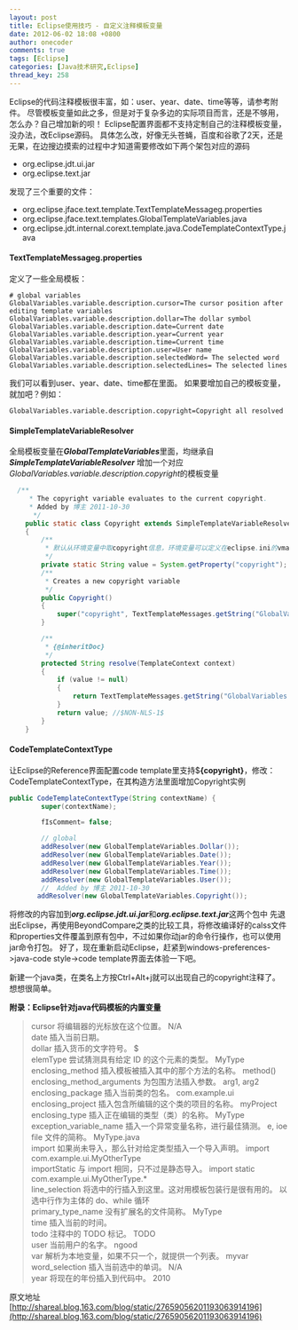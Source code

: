```yaml
---
layout: post
title: Eclipse使用技巧 - 自定义注释模板变量
date: 2012-06-02 18:08 +0800
author: onecoder
comments: true
tags: [Eclipse]
categories: [Java技术研究,Eclipse]
thread_key: 258
---
```

Eclipse的代码注释模板很丰富，如：user、year、date、time等等，请参考附件。 尽管模板变量如此之多，但是对于复杂多边的实际项目而言，还是不够用，怎么办？自己增加新的呗！ Eclipse配置界面都不支持定制自己的注释模板变量，没办法，改Eclipse源码。 具体怎么改，好像无头苍蝇，百度和谷歌了2天，还是无果，在边搜边摸索的过程中才知道需要修改如下两个架包对应的源码

* org.eclipse.jdt.ui.jar 
* org.eclipse.text.jar 

发现了三个重要的文件： 

* org.eclipse.jface.text.template.TextTemplateMessageg.properties
*  org.eclipse.jface.text.templates.GlobalTemplateVariables.java 
* org.eclipse.jdt.internal.corext.template.java.CodeTemplateContextType.java

#### TextTemplateMessageg.properties

定义了一些全局模板：

```properties
# global variables
GlobalVariables.variable.description.cursor=The cursor position after editing template variables
GlobalVariables.variable.description.dollar=The dollar symbol
GlobalVariables.variable.description.date=Current date
GlobalVariables.variable.description.year=Current year
GlobalVariables.variable.description.time=Current time
GlobalVariables.variable.description.user=User name
GlobalVariables.variable.description.selectedWord= The selected word
GlobalVariables.variable.description.selectedLines= The selected lines
```

我们可以看到user、year、date、time都在里面。 如果要增加自己的模板变量，就加吧？例如： 

```properties
GlobalVariables.variable.description.copyright=Copyright all resolved
```

#### SimpleTemplateVariableResolver

全局模板变量在***GlobalTemplateVariables***里面，均继承自***SimpleTemplateVariableResolver*** 增加一个对应*GlobalVariables.variable.description.copyright*的模板变量

```java
  /**
     * The copyright variable evaluates to the current copyright.
     * Added by 博主 2011-10-30
      */
    public static class Copyright extends SimpleTemplateVariableResolver
    {
        /**
         * 默认从环境变量中取copyright信息，环境变量可以定义在eclipse.ini的vmargs下面
         */
        private static String value = System.getProperty("copyright");
        /**
         * Creates a new copyright variable
         */
        public Copyright()
        {
            super("copyright", TextTemplateMessages.getString("GlobalVariables.variable.description.copyright")); //$NON-NLS-1$ //$NON-NLS-2$
        }

        /**
         * {@inheritDoc}
         */
        protected String resolve(TemplateContext context)
        {
            if (value != null)
            {
                return TextTemplateMessages.getString("GlobalVariables.variable.description.copyright");
            }
            return value; //$NON-NLS-1$
        }
    }
```

#### CodeTemplateContextType

让Eclipse的Reference界面配置code template里支持$**{copyright}**，修改：CodeTemplateContextType，在其构造方法里面增加Copyright实例

```java
public CodeTemplateContextType(String contextName) {
        super(contextName);

        fIsComment= false;

        // global
        addResolver(new GlobalTemplateVariables.Dollar());
        addResolver(new GlobalTemplateVariables.Date());
        addResolver(new GlobalTemplateVariables.Year());
        addResolver(new GlobalTemplateVariables.Time());
        addResolver(new GlobalTemplateVariables.User());
        //  Added by 博主 2011-10-30
       addResolver(new GlobalTemplateVariables.Copyright());
```

将修改的内容加到***org.eclipse.jdt.ui.jar***和***org.eclipse.text.jar***这两个包中 先退出Eclipse，再使用BeyondCompare之类的比较工具，将修改编译好的calss文件和properties文件覆盖到原有包中，不过如果你动jar的命令行操作，也可以使用jar命令打包。 好了，现在重新启动Eclipse，赶紧到windows-preferences->java-code style->code template界面去体验一下吧。

新建一个java类，在类名上方按Ctrl+Alt+j就可以出现自己的copyright注释了。 想想很简单。

**附录：Eclipse针对java代码模板的内置变量**

> cursor 将编辑器的光标放在这个位置。 N/A  <br />
> date 插入当前日期。 <br />
> dollar 插入货币的文字符号。 $  <br />
> elemType 尝试猜测具有给定 ID 的这个元素的类型。 MyType  <br />
> enclosing_method 插入模板被插入其中的那个方法的名称。 method()  <br />
> enclosing_method_arguments 为包围方法插入参数。 arg1, arg2  <br />
> enclosing_package 插入当前类的包名。 com.example.ui  <br />
> enclosing_project 插入包含所编辑的这个类的项目的名称。 myProject  <br />
> enclosing_type 插入正在编辑的类型（类）的名称。 MyType  <br />
> exception_variable_name 插入一个异常变量名称，进行最佳猜测。 e, ioe  <br />
> file 文件的简称。 MyType.java  <br />
> import 如果尚未导入，那么针对给定类型插入一个导入声明。 import com.example.ui.MyOtherType  <br />
> importStatic 与 import 相同，只不过是静态导入。 import static com.example.ui.MyOtherType.*  <br />
> line_selection 将选中的行插入到这里。这对用模板包装行是很有用的。 以选中行作为主体的 do、while 循环  <br />
> primary_type_name 没有扩展名的文件简称。 MyType  <br />
> time 插入当前的时间。  <br />
> todo 注释中的 TODO 标记。 TODO  <br />
> user 当前用户的名字。 ngood  <br />
> var 解析为本地变量，如果不只一个，就提供一个列表。 myvar  <br />
> word_selection 插入当前选中的单词。 N/A  <br />
> year 将现在的年份插入到代码中。 2010  <br />

原文地址<br/>
[http://shareal.blog.163.com/blog/static/27659056201193063914196](http://shareal.blog.163.com/blog/static/27659056201193063914196)
